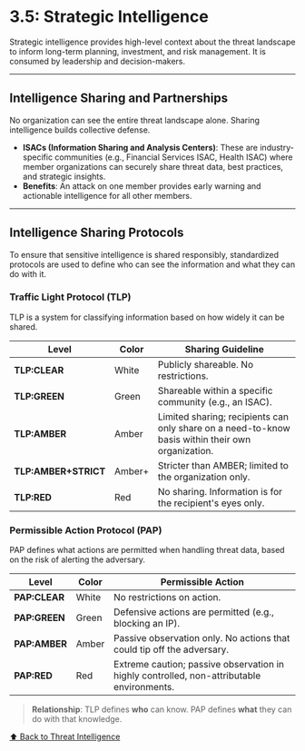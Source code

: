 # 3.5: Strategic Intelligence

Strategic intelligence provides high-level context about the threat landscape to inform long-term planning, investment, and risk management. It is consumed by leadership and decision-makers.

---

## Intelligence Sharing and Partnerships

No organization can see the entire threat landscape alone. Sharing intelligence builds collective defense.

-   **ISACs (Information Sharing and Analysis Centers)**: These are industry-specific communities (e.g., Financial Services ISAC, Health ISAC) where member organizations can securely share threat data, best practices, and strategic insights.
-   **Benefits**: An attack on one member provides early warning and actionable intelligence for all other members.

---

## Intelligence Sharing Protocols

To ensure that sensitive intelligence is shared responsibly, standardized protocols are used to define who can see the information and what they can do with it.

### Traffic Light Protocol (TLP)
TLP is a system for classifying information based on how widely it can be shared.

| Level               | Color   | Sharing Guideline                                               |
|---------------------|---------|-----------------------------------------------------------------|
| **TLP:CLEAR**       | White   | Publicly shareable. No restrictions.                            |
| **TLP:GREEN**       | Green   | Shareable within a specific community (e.g., an ISAC).          |
| **TLP:AMBER**       | Amber   | Limited sharing; recipients can only share on a need-to-know basis within their own organization. |
| **TLP:AMBER+STRICT**| Amber+  | Stricter than AMBER; limited to the organization only.          |
| **TLP:RED**         | Red     | No sharing. Information is for the recipient's eyes only.       |

### Permissible Action Protocol (PAP)
PAP defines what actions are permitted when handling threat data, based on the risk of alerting the adversary.

| Level           | Color   | Permissible Action                                              |
|-----------------|---------|-----------------------------------------------------------------|
| **PAP:CLEAR**   | White   | No restrictions on action.                                      |
| **PAP:GREEN**   | Green   | Defensive actions are permitted (e.g., blocking an IP).         |
| **PAP:AMBER**   | Amber   | Passive observation only. No actions that could tip off the adversary. |
| **PAP:RED**     | Red     | Extreme caution; passive observation in highly controlled, non-attributable environments. |

> **Relationship**: TLP defines **who** can know. PAP defines **what** they can do with that knowledge.

[⬆️ Back to Threat Intelligence](./README.md)